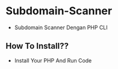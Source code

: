 # Subdomain-Scanner
- Subdomain Scanner Dengan PHP CLI

## How To Install?? 
- Install Your PHP And Run Code
